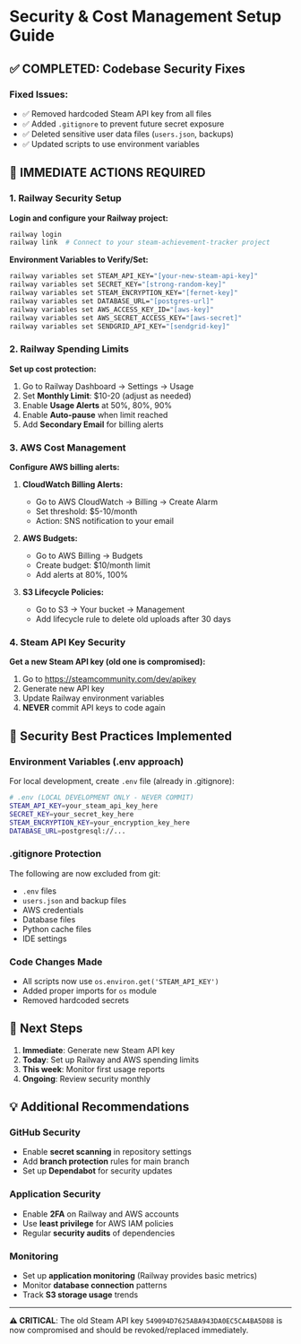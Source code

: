 # Security & Cost Management Setup Guide

## ✅ COMPLETED: Codebase Security Fixes

### Fixed Issues:
- ✅ Removed hardcoded Steam API key from all files
- ✅ Added `.gitignore` to prevent future secret exposure
- ✅ Deleted sensitive user data files (`users.json`, backups)
- ✅ Updated scripts to use environment variables

## 🚨 IMMEDIATE ACTIONS REQUIRED

### 1. Railway Security Setup
**Login and configure your Railway project:**

```bash
railway login
railway link  # Connect to your steam-achievement-tracker project
```

**Environment Variables to Verify/Set:**
```bash
railway variables set STEAM_API_KEY="[your-new-steam-api-key]"
railway variables set SECRET_KEY="[strong-random-key]" 
railway variables set STEAM_ENCRYPTION_KEY="[fernet-key]"
railway variables set DATABASE_URL="[postgres-url]"
railway variables set AWS_ACCESS_KEY_ID="[aws-key]"
railway variables set AWS_SECRET_ACCESS_KEY="[aws-secret]"
railway variables set SENDGRID_API_KEY="[sendgrid-key]"
```

### 2. Railway Spending Limits
**Set up cost protection:**

1. Go to Railway Dashboard → Settings → Usage
2. Set **Monthly Limit**: $10-20 (adjust as needed)
3. Enable **Usage Alerts** at 50%, 80%, 90%
4. Enable **Auto-pause** when limit reached
5. Add **Secondary Email** for billing alerts

### 3. AWS Cost Management
**Configure AWS billing alerts:**

1. **CloudWatch Billing Alerts:**
   - Go to AWS CloudWatch → Billing → Create Alarm
   - Set threshold: $5-10/month
   - Action: SNS notification to your email

2. **AWS Budgets:**
   - Go to AWS Billing → Budgets
   - Create budget: $10/month limit
   - Add alerts at 80%, 100%

3. **S3 Lifecycle Policies:**
   - Go to S3 → Your bucket → Management
   - Add lifecycle rule to delete old uploads after 30 days

### 4. Steam API Key Security
**Get a new Steam API key (old one is compromised):**

1. Go to https://steamcommunity.com/dev/apikey
2. Generate new API key
3. Update Railway environment variables
4. **NEVER** commit API keys to code again

## 🔐 Security Best Practices Implemented

### Environment Variables (.env approach)
For local development, create `.env` file (already in .gitignore):

```bash
# .env (LOCAL DEVELOPMENT ONLY - NEVER COMMIT)
STEAM_API_KEY=your_steam_api_key_here
SECRET_KEY=your_secret_key_here
STEAM_ENCRYPTION_KEY=your_encryption_key_here
DATABASE_URL=postgresql://...
```

### .gitignore Protection
The following are now excluded from git:
- `.env` files
- `users.json` and backup files  
- AWS credentials
- Database files
- Python cache files
- IDE settings

### Code Changes Made
- All scripts now use `os.environ.get('STEAM_API_KEY')`
- Added proper imports for `os` module
- Removed hardcoded secrets

## 🚀 Next Steps

1. **Immediate**: Generate new Steam API key
2. **Today**: Set up Railway and AWS spending limits
3. **This week**: Monitor first usage reports
4. **Ongoing**: Review security monthly

## 💡 Additional Recommendations

### GitHub Security
- Enable **secret scanning** in repository settings
- Add **branch protection** rules for main branch
- Set up **Dependabot** for security updates

### Application Security
- Enable **2FA** on Railway and AWS accounts
- Use **least privilege** for AWS IAM policies
- Regular **security audits** of dependencies

### Monitoring
- Set up **application monitoring** (Railway provides basic metrics)
- Monitor **database connection** patterns
- Track **S3 storage usage** trends

---
**⚠️ CRITICAL**: The old Steam API key `549094D7625ABA943DA0EC5CA4BA5D88` is now compromised and should be revoked/replaced immediately.